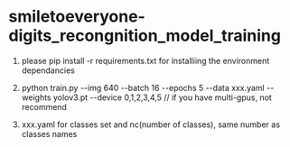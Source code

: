 # smiletoeveryone-digits_recongnition_model_training

1. please pip install -r requirements.txt for installiing the environment dependancies

2. python train.py --img 640 --batch 16 --epochs 5 --data xxx.yaml --weights yolov3.pt --device 0,1,2,3,4,5 // if you have multi-gpus, not recommend

3. xxx.yaml for classes set and nc(number of classes), same number as classes names
